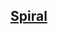 [Spiral](http://www.technotrice.com/what-is-spiral-model-software-engineering/)
--------------------------------------------------
